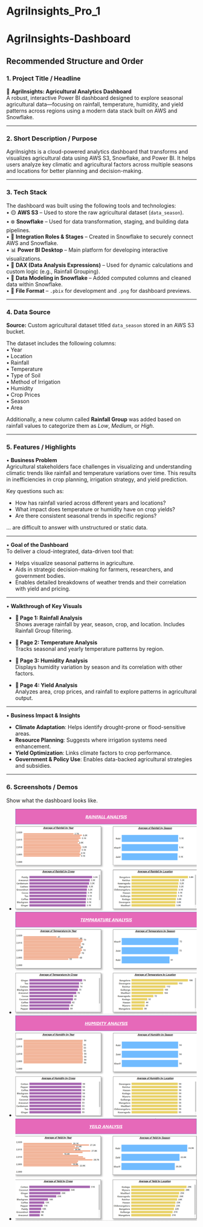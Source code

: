 # AgriInsights_Pro_1
# AgriInsights-Dashboard

## Recommended Structure and Order

### 1. Project Title / Headline  
🌾 **AgriInsights: Agricultural Analytics Dashboard**  
A robust, interactive Power BI dashboard designed to explore seasonal agricultural data—focusing on rainfall, temperature, humidity, and yield patterns across regions using a modern data stack built on AWS and Snowflake.

---

### 2. Short Description / Purpose  
AgriInsights is a cloud-powered analytics dashboard that transforms and visualizes agricultural data using AWS S3, Snowflake, and Power BI. It helps users analyze key climatic and agricultural factors across multiple seasons and locations for better planning and decision-making.

---

### 3. Tech Stack  
The dashboard was built using the following tools and technologies:<br>
• 🟡 **AWS S3** – Used to store the raw agricultural dataset (`data_season`).<br>
• ❄️ **Snowflake** – Used for data transformation, staging, and building data pipelines.<br>
• 🔐 **Integration Roles & Stages** – Created in Snowflake to securely connect AWS and Snowflake.<br>
• 📊 **Power BI Desktop** – Main platform for developing interactive visualizations.<br>
• 🧠 **DAX (Data Analysis Expressions)** – Used for dynamic calculations and custom logic (e.g., Rainfall Grouping).<br>
• 📝 **Data Modeling in Snowflake** – Added computed columns and cleaned data within Snowflake.<br>
• 📁 **File Format** – `.pbix` for development and `.png` for dashboard previews.

---

### 4. Data Source  
**Source:** Custom agricultural dataset titled `data_season` stored in an AWS S3 bucket.

The dataset includes the following columns:<br>
• Year<br>
• Location<br>
• Rainfall<br>
• Temperature<br>
• Type of Soil<br>
• Method of Irrigation<br>
• Humidity<br>
• Crop Prices<br>
• Season<br>
• Area<br>

Additionally, a new column called **Rainfall Group** was added based on rainfall values to categorize them as *Low*, *Medium*, or *High*.

---

### 5. Features / Highlights  

• **Business Problem**  
Agricultural stakeholders face challenges in visualizing and understanding climatic trends like rainfall and temperature variations over time. This results in inefficiencies in crop planning, irrigation strategy, and yield prediction.

Key questions such as:  
- How has rainfall varied across different years and locations?  
- What impact does temperature or humidity have on crop yields?  
- Are there consistent seasonal trends in specific regions?  

… are difficult to answer with unstructured or static data.

---

• **Goal of the Dashboard**  
To deliver a cloud-integrated, data-driven tool that:  
- Helps visualize seasonal patterns in agriculture.  
- Aids in strategic decision-making for farmers, researchers, and government bodies.  
- Enables detailed breakdowns of weather trends and their correlation with yield and pricing.

---

• **Walkthrough of Key Visuals**  
- **📄 Page 1: Rainfall Analysis**  
  Shows average rainfall by year, season, crop, and location. Includes Rainfall Group filtering.

- **📄 Page 2: Temperature Analysis**  
  Tracks seasonal and yearly temperature patterns by region.

- **📄 Page 3: Humidity Analysis**  
  Displays humidity variation by season and its correlation with other factors.

- **📄 Page 4: Yield Analysis**  
  Analyzes area, crop prices, and rainfall to explore patterns in agricultural output.

---

• **Business Impact & Insights**  
- **Climate Adaptation**: Helps identify drought-prone or flood-sensitive areas.  
- **Resource Planning**: Suggests where irrigation systems need enhancement.  
- **Yield Optimization**: Links climate factors to crop performance.  
- **Government & Policy Use**: Enables data-backed agricultural strategies and subsidies.

---

### 6. Screenshots / Demos  
Show what the dashboard looks like.  
- ![Rainfall Analysis](https://github.com/sainath-raja/AgriInsights_Pro_1/blob/main/Rainfall_Analysis.png)  
- ![Temperature Trends](https://github.com/sainath-raja/AgriInsights_Pro_1/blob/main/Temp_Analysis.png)  
- ![Humidity Overview](https://github.com/sainath-raja/AgriInsights_Pro_1/blob/main/Humidity_Analysis.png) 
- ![Yield Insight](https://github.com/sainath-raja/AgriInsights_Pro_1/blob/main/Yeild%20Analysis.png)
